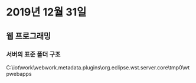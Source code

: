 # 2019년 12월 31일

## 웹 프로그래밍

### 서버의 표준 폴더 구조

C:\iot\work\webwork\.metadata\.plugins\org.eclipse.wst.server.core\tmp0\wtpwebapps

